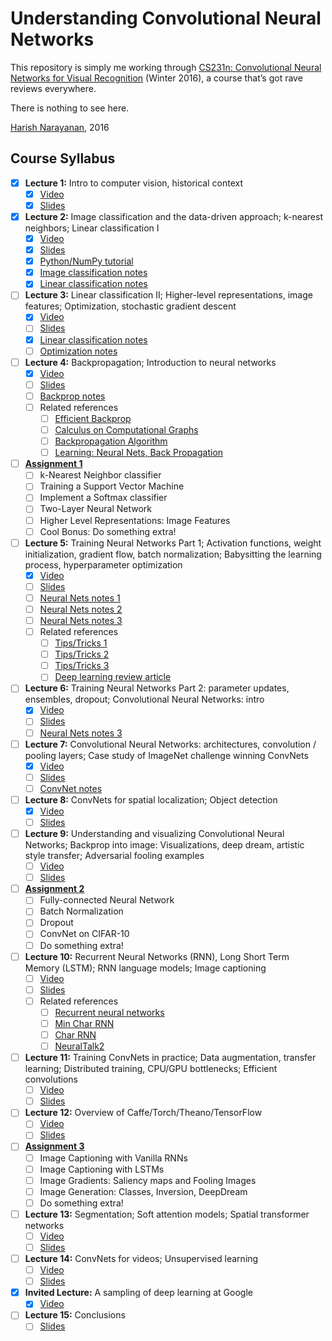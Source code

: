 # Understanding Convolutional Neural Networks

This repository is simply me working through [CS231n: Convolutional
Neural Networks for Visual Recognition](http://cs231n.stanford.edu)
(Winter 2016), a course that’s got rave reviews everywhere.

There is nothing to see here.

[Harish Narayanan](https://harishnarayanan.org/), 2016

## Course Syllabus

- [x] **Lecture 1:** Intro to computer vision, historical context
   - [x] [Video](https://youtu.be/NfnWJUyUJYU)
   - [x] [Slides](slides/lecture1.pdf)
- [x] **Lecture 2:** Image classification and the data-driven
      approach; k-nearest neighbors; Linear classification I
   - [x] [Video](https://youtu.be/8inugqHkfvE)
   - [x] [Slides](slides/lecture2.pdf)
   - [x] [Python/NumPy tutorial](notes/python-numpy-tutorial.pdf)
   - [x] [Image classification notes](notes/image-classification.pdf)
   - [x] [Linear classification notes](notes/linear-classification.pdf)
- [ ] **Lecture 3:** Linear classification II; Higher-level
      representations, image features; Optimization, stochastic
      gradient descent
   - [x] [Video](https://youtu.be/qlLChbHhbg4)
   - [ ] [Slides](slides/lecture3.pdf)
   - [x] [Linear classification notes](notes/linear-classification.pdf)
   - [ ] [Optimization notes](notes/optimization.pdf)
- [ ] **Lecture 4:** Backpropagation; Introduction to neural networks
   - [x] [Video](https://youtu.be/i94OvYb6noo)
   - [ ] [Slides](slides/lecture4.pdf)
   - [ ] [Backprop notes](notes/backprop.pdf)
   - [ ] Related references
      - [ ] [Efficient Backprop](papers/efficient-backprop.pdf)
      - [ ] [Calculus on Computational Graphs](papers/backprop-calculus.pdf)
      - [ ] [Backpropagation Algorithm](papers/backprop-algorithm.pdf)
      - [ ] [Learning: Neural Nets, Back Propagation](https://youtu.be/q0pm3BrIUFo)
- [ ] **[Assignment 1](assignments/assignment1/assignment1.pdf)**
   - [ ] k-Nearest Neighbor classifier
   - [ ] Training a Support Vector Machine
   - [ ] Implement a Softmax classifier
   - [ ] Two-Layer Neural Network
   - [ ] Higher Level Representations: Image Features
   - [ ] Cool Bonus: Do something extra!
- [ ] **Lecture 5:** Training Neural Networks Part 1; Activation
      functions, weight initialization, gradient flow, batch
      normalization; Babysitting the learning process, hyperparameter
      optimization
   - [x] [Video](https://youtu.be/gYpoJMlgyXA)
   - [ ] [Slides](slides/lecture5.pdf)
   - [ ] [Neural Nets notes 1](notes/neural-nets-1.pdf)
   - [ ] [Neural Nets notes 2](notes/neural-nets-2.pdf)
   - [ ] [Neural Nets notes 3](notes/neural-nets-3.pdf)
   - [ ] Related references
      - [ ] [Tips/Tricks 1](papers/sgd-tricks.pdf)
      - [ ] [Tips/Tricks 2](papers/efficient-backprop.pdf)
      - [ ] [Tips/Tricks 3](papers/practical-sgd.pdf)
      - [ ] [Deep learning review article](papers/deep-review.pdf)
- [ ] **Lecture 6:** Training Neural Networks Part 2: parameter
      updates, ensembles, dropout; Convolutional Neural Networks:
      intro
   - [x] [Video](https://youtu.be/hd_KFJ5ktUc)
   - [ ] [Slides](slides/lecture6.pdf)
   - [ ] [Neural Nets notes 3](notes/neural-nets-3.pdf)
- [ ] **Lecture 7:** Convolutional Neural Networks: architectures,
      convolution / pooling layers; Case study of ImageNet challenge
      winning ConvNets
   - [x] [Video](https://youtu.be/LxfUGhug-iQ)
   - [ ] [Slides](slides/lecture7.pdf)
   - [ ] [ConvNet notes](notes/conv-nets.pdf)
- [ ] **Lecture 8:** ConvNets for spatial localization; Object
      detection
   - [x] [Video](https://youtu.be/GxZrEKZfW2o)
   - [ ] [Slides](slides/lecture8.pdf)
- [ ] **Lecture 9:** Understanding and visualizing Convolutional
      Neural Networks; Backprop into image: Visualizations, deep
      dream, artistic style transfer; Adversarial fooling examples
   - [ ] [Video](https://youtu.be/ta5fdaqDT3M)
   - [ ] [Slides](slides/lecture9.pdf)
- [ ] **[Assignment 2](assignments/assignment2/assignment2.pdf)**
   - [ ] Fully-connected Neural Network
   - [ ] Batch Normalization
   - [ ] Dropout
   - [ ] ConvNet on CIFAR-10
   - [ ] Do something extra!
- [ ] **Lecture 10:** Recurrent Neural Networks (RNN), Long Short Term
       Memory (LSTM); RNN language models; Image captioning
   - [ ] [Video](https://youtu.be/yCC09vCHzF8)
   - [ ] [Slides](slides/lecture10.pdf)
   - [ ] Related references
      - [ ] [Recurrent neural networks](papers/rnn.html)
      - [ ] [Min Char RNN](https://gist.github.com/karpathy/d4dee566867f8291f086)
      - [ ] [Char RNN](https://github.com/karpathy/char-rnn)
      - [ ] [NeuralTalk2](https://github.com/karpathy/neuraltalk2)
- [ ] **Lecture 11:** Training ConvNets in practice; Data
      augmentation, transfer learning; Distributed training, CPU/GPU
      bottlenecks; Efficient convolutions
   - [ ] [Video](https://youtu.be/pA4BsUK3oP4)
   - [ ] [Slides](slides/lecture11.pdf)
- [ ] **Lecture 12:** Overview of Caffe/Torch/Theano/TensorFlow
   - [ ] [Video](https://youtu.be/Vf_-OkqbwPo)
   - [ ] [Slides](slides/lecture12.pdf)
- [ ] **[Assignment 3](assignments/assignment3/assignment3.pdf)**
   - [ ] Image Captioning with Vanilla RNNs
   - [ ] Image Captioning with LSTMs
   - [ ] Image Gradients: Saliency maps and Fooling Images
   - [ ] Image Generation: Classes, Inversion, DeepDream
   - [ ] Do something extra!
- [ ] **Lecture 13:** Segmentation; Soft attention models; Spatial
      transformer networks
   - [ ] [Video](https://youtu.be/ByjaPdWXKJ4)
   - [ ] [Slides](slides/lecture13.pdf)
- [ ] **Lecture 14:** ConvNets for videos; Unsupervised learning
   - [ ] [Video](https://youtu.be/ekyBklxwQMU)
   - [ ] [Slides](slides/lecture14.pdf)
- [x] **Invited Lecture:** A sampling of deep learning at Google
   - [x] [Video](https://youtu.be/T7YkPWpwFD4)
- [ ] **Lecture 15:** Conclusions
   - [ ] [Slides](slides/lecture15.pdf)
